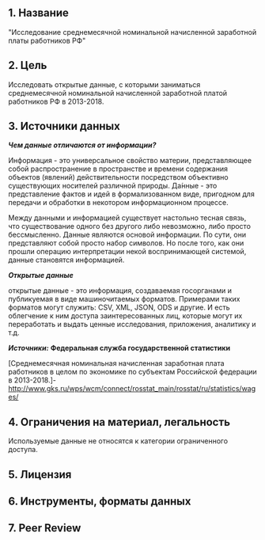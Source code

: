 
## 1. Название
"Исследование среднемесячной номинальной начисленной заработной платы работников РФ"
## 2. Цель
Исследовать открытые данные, с которыми заниматься среднемесячной номинальной начисленной заработной платой работников РФ в 2013-2018.
## 3. Источники данных
_**Чем данные отличаются от информации?**_

Информация - это универсальное свойство материи, представляющее собой распространение в пространстве и времени содержания объектов (явлений) действительности посредством объективно существующих носителей различной природы.
Да́нные - это представление фактов и идей в формализованном виде, пригодном для передачи и обработки в некотором информационном процессе.

Между данными и информацией существует настольно тесная связь, что существование одного без другого либо невозможно, либо просто бессмысленно.
Данные являются основой информации.  По сути, они представляют собой просто набор символов. Но после того, как  они прошли операцию интерпретации некой воспринимающей системой, данные становятся информацией.

_**Открытые данные**_

открытые данные - это информация, создаваемая госорганами и публикуемая в виде машиночитаемых форматов. Примерами таких форматов могут служить: CSV, XML, JSON, ODS и другие.  И есть облегчение к ним доступа заинтересованных лиц, которые могут их переработать и выдать ценные исследования, приложения, аналитику и т.д. 

_**Источники:**_ **Федеральная служба государственной статистики**

[Среднемесячная номинальная начисленная заработная плата работников в целом по экономике по субъектам Российской федерации в 2013-2018.]-
http://www.gks.ru/wps/wcm/connect/rosstat_main/rosstat/ru/statistics/wages/


## 4. Ограничения на материал, легальность

Используемые данные не относятся к категории ограниченного доступа.

## 5. Лицензия

## 6. Инструменты, форматы данных

## 7. Peer Review
   
